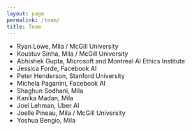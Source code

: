 ```yaml
---
layout: page
permalink: /team/
title: Team
---
```


* Ryan Lowe, Mila / McGill University
* Koustuv Sinha, Mila / McGill University
* Abhishek Gupta, Microsoft and Montreal AI Ethics Institute
* Jessica Forde, Facebook AI
* Peter Henderson, Stanford University
* Michela Paganini, Facebook AI
* Shaghun Sodhani, Mila
* Kanika Madan, Mila
* Joel Lehman, Uber AI
* Joelle Pineau, Mila / McGill University
* Yoshua Bengio, Mila

